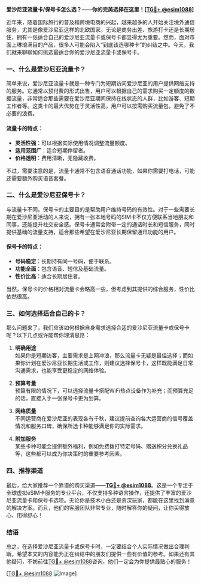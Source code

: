 **爱沙尼亚流量卡/保号卡怎么选？——你的完美选择在这里！[[TG💪+ @esim1088](https://t.me/s/esim1088)]**

近年来，随着国际旅行的普及和跨境电商的兴起，越来越多的人开始关注境外通信服务，尤其是像爱沙尼亚这样的北欧国家。无论是商务出差、旅游打卡还是长期居住，拥有一张适合自己的爱沙尼亚流量卡或保号卡都显得尤为重要。然而，面对市面上琳琅满目的产品，很多人可能会陷入“到底该选哪种卡”的纠结之中。今天，我们就来聊聊如何挑选最适合你的爱沙尼亚流量卡或保号卡。

### 一、什么是爱沙尼亚流量卡？

简单来说，爱沙尼亚流量卡就是一种专门为短期访问爱沙尼亚的用户提供网络支持的服务。它通常以预付费的形式出售，用户可以根据自己的需求购买一定额度的数据流量，非常适合那些需要在爱沙尼亚期间保持在线状态的人群，比如游客、短期工作者等。这类卡的最大优势在于灵活性高，用户可以按需购买流量包，避免了不必要的浪费。

#### 流量卡的特点：
- **灵活性强**：可以根据实际使用情况调整流量额度。
- **适用范围广**：适合短期停留者。
- **价格透明**：费用清晰，无隐藏收费。

不过，需要注意的是，流量卡通常不包含语音通话功能，如果你需要打电话，可能还需要额外购买语音套餐。

### 二、什么是爱沙尼亚保号卡？

与流量卡不同，保号卡的主要目的是帮助用户维持号码的有效性。对于一些需要长期在爱沙尼亚活动的人来说，拥有一张本地号码的SIM卡不仅方便联系当地朋友和同事，还能提升社交安全感。保号卡通常会附带一定的通话时长和短信服务，同时提供基础的流量支持，适合那些希望在爱沙尼亚长期保留通讯功能的用户。

#### 保号卡的特点：
- **号码稳定**：长期持有同一号码，便于联系。
- **功能全面**：包含语音、短信及基础流量。
- **性价比高**：适合长期居住者。

当然，保号卡的价格相对流量卡会略高一些，但考虑到其提供的综合服务，性价比依然很高。

### 三、如何选择适合自己的卡？

那么问题来了，我们应该如何根据自身需求选择合适的爱沙尼亚流量卡或保号卡呢？以下几点或许能帮你理清思路：

1. **明确用途**  
   如果你是短期访客，主要需求是上网冲浪，那么流量卡无疑是最佳选择；而如果你计划在爱沙尼亚长期生活或工作，则建议选择保号卡，这样既能满足日常沟通需求，也能享受更稳定的网络体验。

2. **预算考量**  
   预算有限的情况下，可以选择流量卡搭配WiFi热点设备作为补充；而预算充足的话，直接入手一张保号卡更为划算。

3. **网络质量**  
   不同运营商在爱沙尼亚的表现各有千秋，建议提前查询各大运营商的信号覆盖情况和服务口碑，确保所选卡种能够满足你的实际需求。

4. **附加服务**  
   某些卡种可能会提供额外福利，例如免费拨打特定号码、赠送积分兑换礼品等，这些都可以成为你决策时的重要参考因素。

### 四、推荐渠道

最后，给大家推荐一个靠谱的购买渠道——**[TG💪+ @esim1088](https://t.me/s/esim1088)**。这是一个专注于全球虚拟eSIM卡服务的专业平台，不仅支持多种语言操作，还提供了丰富的爱沙尼亚流量卡和保号卡选项。无论你是技术小白还是资深玩家，都能在这里找到满意的解决方案。而且，他们的客服团队非常专业，随时解答你的疑问，让你买得放心、用得舒心！

### 结语

总之，在选择爱沙尼亚流量卡或保号卡时，一定要结合个人实际情况做出合理判断。希望本文的内容能为正在纠结中的朋友们提供一些有价值的参考。如果还有其他疑问，不妨前往[TG💪+ @esim1088](https://t.me/s/esim1088)咨询，他们一定会为你提供最贴心的服务！  

[[TG💪+ @esim1088](https://t.me/s/esim1088) ![Image](https://i.postimg.cc/4NQfJmqS/Snipaste-2025-05-13-00-14-12.png)]